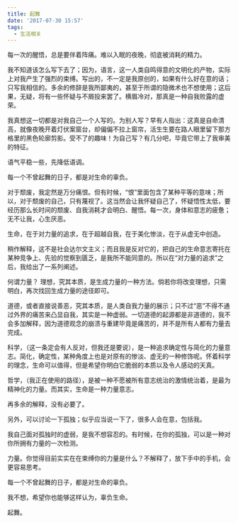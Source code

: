```yaml
---
title: 起舞
date: '2017-07-30 15:57'
tags:
  - 生活相关
---
```


每一次的醒悟，总是要伴着阵痛。难以入眠的夜晚，彻底被消耗的精力。

我不知道该怎么写下去了；因为，语言，这一人类自鸣得意的文明化的产物，实际上对我产生了强烈的束缚。写出的，不一定是我原创的，如果有什么好在意的话；只写我相信的。多余的修辞是我所鄙夷的，甚至于所谓的隐微术也不想使用；这后果，无疑，将有一些怀疑与不屑投来罢了。横眉冷对，那真是一种自我败露的虚荣。

我真想这一切都是对我自己一个人写的。为别人写？早有人指出：这真是自命清高，就像夜晚开着灯伏案窗台，却偏偏不拉上窗帘，活生生要在路人眼里留下那方格里的黑色轮廓剪影。受不了的趣味！为自己写？有几分吧，毕竟它带上了我审美的特征。

语气平稳一些，先降低语调。

每一个不曾起舞的日子，都是对生命的辜负。

对于颓废，我定然是万分痛恨。但有时候，“恨”里面包含了某种平等的意味；所以，对于颓废的自己，只有蔑视了。这当然会让我怀疑自己了，怀疑悟性太低，要经历那么长时间的颓废、自我消耗才会明白、醒悟。每一次，身体和意志的疲惫；无不让我，心生厌恶。

生命，在于对力量的追求，在于超越自我，在于美化惨淡，在于从虚无中创造。

稍作解释，这不是社会达尔文主义；而且我是反对它的，把自己的生命意志寄托在某种竞争上、先验的觉察到匮乏，是我所不能同意的。所以在“对力量的追求”之后，我给出了一系列阐述。

何谓力量？
理想，究其本质，是生成力量的一种方法。倘若你将改变理想，只需明白，再次找回生成力量的途径即可。

道德，或者直接说善恶，究其本质，是人类自我力量的展示；只不过“恶”不得不通过外界的痛苦来凸显自我，其实是一种虚弱。一切道德的起源都是非道德的，我不会多加解释，因为道德观念的崩溃与重建毕竟是痛苦的，并不是所有人都有力量去完成。

科学，（这一条定会有人反对，但我还是要说），是一种追求确定性与简化的力量意志。简化，确定性，某种角度上也是对原有的惨淡、虚无的一种修饰呢。怀着科学的理念，生命可以值得，但是希望你明白它脆弱的本质以及令人感动的天真。

哲学，（我正在使用的路径），是被一种不愿被所有意志统治的激情统治着，是最为精神化的力量。而其实，生命是一种力量意志。

再多余的解释，没有必要了。

另外，可以讨论一下孤独；似乎应当说一下了，很多人会在意，包括我。

我自己面对孤独时的虚弱，是我不想容忍的。有时候，在你的孤独，可以是一种对你所拥有力量的一次检测。

力量。你觉得目前实实在在束缚你的力量是什么？不解释了，放下手中的手机，会更容易思考。

每一个不曾起舞的日子，都是对生命的辜负。

我不想，希望你也能够这样认为，辜负生命。

起舞。
